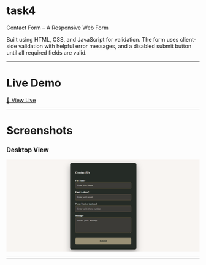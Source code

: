 # task4

Contact Form – A Responsive Web Form

Built using HTML, CSS, and JavaScript for validation. The form uses client-side validation with helpful error messages, and a disabled submit button until all required fields are valid. 

---

# Live Demo

[🔗 View Live](https://your-live-demo-link-here.com)

---

# Screenshots

### Desktop View

![Desktop Screenshot](form.png)

---
